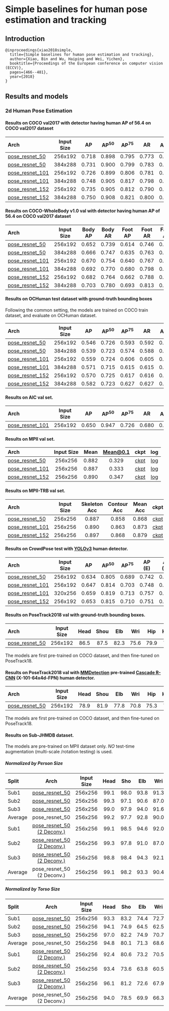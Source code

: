 # Simple baselines for human pose estimation and tracking

## Introduction

```
@inproceedings{xiao2018simple,
  title={Simple baselines for human pose estimation and tracking},
  author={Xiao, Bin and Wu, Haiping and Wei, Yichen},
  booktitle={Proceedings of the European conference on computer vision (ECCV)},
  pages={466--481},
  year={2018}
}
```

## Results and models

### 2d Human Pose Estimation

#### Results on COCO val2017 with detector having human AP of 56.4 on COCO val2017 dataset

| Arch  | Input Size | AP | AP<sup>50</sup> | AP<sup>75</sup> | AR | AR<sup>50</sup> | ckpt | log |
| :-------------- | :-----------: | :------: | :------: | :------: | :------: | :------: |:------: |:------: |
| [pose_resnet_50](/configs/top_down/resnet/coco/res50_coco_256x192.py)  | 256x192 | 0.718 | 0.898 | 0.795 | 0.773 | 0.937 | [ckpt](https://download.openmmlab.com/mmpose/top_down/resnet/res50_coco_256x192-ec54d7f3_20200709.pth) | [log](https://download.openmmlab.com/mmpose/top_down/resnet/res50_coco_256x192_20200709.log.json) |
| [pose_resnet_50](/configs/top_down/resnet/coco/res50_coco_384x288.py)  | 384x288 | 0.731 | 0.900 | 0.799 | 0.783 | 0.931 | [ckpt](https://download.openmmlab.com/mmpose/top_down/resnet/res50_coco_384x288-e6f795e9_20200709.pth) | [log](https://download.openmmlab.com/mmpose/top_down/resnet/res50_coco_384x288_20200709.log.json) |
| [pose_resnet_101](/configs/top_down/resnet/coco/res101_coco_256x192.py) | 256x192 | 0.726 | 0.899 | 0.806 | 0.781 | 0.939 | [ckpt](https://download.openmmlab.com/mmpose/top_down/resnet/res101_coco_256x192-6e6babf0_20200708.pth) | [log](https://download.openmmlab.com/mmpose/top_down/resnet/res101_coco_256x192_20200708.log.json) |
| [pose_resnet_101](/configs/top_down/resnet/coco/res101_coco_384x288.py) | 384x288 | 0.748 | 0.905 | 0.817 | 0.798 | 0.940 | [ckpt](https://download.openmmlab.com/mmpose/top_down/resnet/res101_coco_384x288-8c71bdc9_20200709.pth) | [log](https://download.openmmlab.com/mmpose/top_down/resnet/res101_coco_384x288_20200709.log.json) |
| [pose_resnet_152](/configs/top_down/resnet/coco/res152_coco_256x192.py) | 256x192 | 0.735 | 0.905 | 0.812 | 0.790 | 0.943 | [ckpt](https://download.openmmlab.com/mmpose/top_down/resnet/res152_coco_256x192-f6e307c2_20200709.pth) | [log](https://download.openmmlab.com/mmpose/top_down/resnet/res152_coco_256x192_20200709.log.json) |
| [pose_resnet_152](/configs/top_down/resnet/coco/res152_coco_384x288.py) | 384x288 | 0.750 | 0.908 | 0.821 | 0.800 | 0.942 | [ckpt](https://download.openmmlab.com/mmpose/top_down/resnet/res152_coco_384x288-3860d4c9_20200709.pth) | [log](https://download.openmmlab.com/mmpose/top_down/resnet/res152_coco_384x288_20200709.log.json) |

#### Results on COCO-WholeBody v1.0 val with detector having human AP of 56.4 on COCO val2017 dataset

| Arch  | Input Size | Body AP | Body AR | Foot AP | Foot AR | Face AP | Face AR  | Hand AP | Hand AR | Whole AP | Whole AR | ckpt | log |
| :---- | :--------: | :-----: | :-----: | :-----: | :-----: | :-----: | :------: | :-----: | :-----: | :------: |:-------: |:------: | :------: |
| [pose_resnet_50](/configs/top_down/resnet/coco-wholebody/res50_coco_wholebody_256x192.py)  | 256x192 | 0.652 | 0.739 | 0.614 | 0.746 | 0.608 | 0.716 | 0.460 | 0.584 | 0.457 | 0.578 | [ckpt](https://download.openmmlab.com/mmpose/top_down/resnet/res50_coco_wholebody_256x192-9e37ed88_20201004.pth) | [log](https://download.openmmlab.com/mmpose/top_down/resnet/res50_coco_wholebody_256x192_20201004.log.json) |
| [pose_resnet_50](/configs/top_down/resnet/coco-wholebody/res50_coco_wholebody_384x288.py)  | 384x288 | 0.666 | 0.747 | 0.635 | 0.763 | 0.732 | 0.812 | 0.537 | 0.647 | 0.573 | 0.671 | [ckpt](https://download.openmmlab.com/mmpose/top_down/resnet/res50_coco_wholebody_384x288-ce11e294_20201004.pth) | [log](https://download.openmmlab.com/mmpose/top_down/resnet/res50_coco_wholebody_384x288_20201004.log.json) |
| [pose_resnet_101](/configs/top_down/resnet/coco-wholebody/res101_coco_wholebody_256x192.py)  | 256x192 | 0.670 | 0.754 | 0.640 | 0.767 | 0.611 | 0.723 | 0.463 | 0.589 | 0.533 | 0.647 | [ckpt](https://download.openmmlab.com/mmpose/top_down/resnet/res101_coco_wholebody_256x192-7325f982_20201004.pth) | [log](https://download.openmmlab.com/mmpose/top_down/resnet/res101_coco_wholebody_256x192_20201004.log.json) |
| [pose_resnet_101](/configs/top_down/resnet/coco-wholebody/res101_coco_wholebody_384x288.py)  | 384x288 | 0.692 | 0.770 | 0.680 | 0.798 | 0.747 | 0.822 | 0.549 | 0.658 | 0.597 | 0.692 | [ckpt](https://download.openmmlab.com/mmpose/top_down/resnet/res101_coco_wholebody_384x288-6c137b9a_20201004.pth) | [log](https://download.openmmlab.com/mmpose/top_down/resnet/res101_coco_wholebody_384x288_20201004.log.json) |
| [pose_resnet_152](/configs/top_down/resnet/coco-wholebody/res152_coco_wholebody_256x192.py)  | 256x192 | 0.682 | 0.764 | 0.662 | 0.788 | 0.624 | 0.728 | 0.482 | 0.606 | 0.548 | 0.661 | [ckpt](https://download.openmmlab.com/mmpose/top_down/resnet/res152_coco_wholebody_256x192-5de8ae23_20201004.pth) | [log](https://download.openmmlab.com/mmpose/top_down/resnet/res152_coco_wholebody_256x192_20201004.log.json) |
| [pose_resnet_152](/configs/top_down/resnet/coco-wholebody/res152_coco_wholebody_384x288.py)  | 384x288 | 0.703 | 0.780 | 0.693 | 0.813 | 0.751 | 0.825 | 0.559 | 0.667 | 0.610 | 0.705 | [ckpt](https://download.openmmlab.com/mmpose/top_down/resnet/res152_coco_wholebody_384x288-eab8caa8_20201004.pth) | [log](https://download.openmmlab.com/mmpose/top_down/resnet/res152_coco_wholebody_384x288_20201004.log.json) |

#### Results on OCHuman test dataset with ground-truth bounding boxes

Following the common setting, the models are trained on COCO train dataset, and evaluate on OCHuman dataset.

| Arch  | Input Size | AP | AP<sup>50</sup> | AP<sup>75</sup> | AR | AR<sup>50</sup> | ckpt | log |
| :-------------- | :-----------: | :------: | :------: | :------: | :------: | :------: |:------: |:------: |
| [pose_resnet_50](/configs/top_down/resnet/coco/res50_coco_256x192.py)  | 256x192 | 0.546 | 0.726 | 0.593 | 0.592 | 0.755 | [ckpt](https://download.openmmlab.com/mmpose/top_down/resnet/res50_coco_256x192-ec54d7f3_20200709.pth) | [log](https://download.openmmlab.com/mmpose/top_down/resnet/res50_coco_256x192_20200709.log.json) |
| [pose_resnet_50](/configs/top_down/resnet/coco/res50_coco_384x288.py)  | 384x288 | 0.539 | 0.723 | 0.574 | 0.588 | 0.756 | [ckpt](https://download.openmmlab.com/mmpose/top_down/resnet/res50_coco_384x288-e6f795e9_20200709.pth) | [log](https://download.openmmlab.com/mmpose/top_down/resnet/res50_coco_384x288_20200709.log.json) |
| [pose_resnet_101](/configs/top_down/resnet/coco/res101_coco_256x192.py) | 256x192 | 0.559 | 0.724 | 0.606 | 0.605 | 0.751 | [ckpt](https://download.openmmlab.com/mmpose/top_down/resnet/res101_coco_256x192-6e6babf0_20200708.pth) | [log](https://download.openmmlab.com/mmpose/top_down/resnet/res101_coco_256x192_20200708.log.json) |
| [pose_resnet_101](/configs/top_down/resnet/coco/res101_coco_384x288.py) | 384x288 | 0.571 | 0.715 | 0.615 | 0.615 | 0.748 | [ckpt](https://download.openmmlab.com/mmpose/top_down/resnet/res101_coco_384x288-8c71bdc9_20200709.pth) | [log](https://download.openmmlab.com/mmpose/top_down/resnet/res101_coco_384x288_20200709.log.json) |
| [pose_resnet_152](/configs/top_down/resnet/coco/res152_coco_256x192.py) | 256x192 | 0.570 | 0.725 | 0.617 | 0.616 | 0.754 | [ckpt](https://download.openmmlab.com/mmpose/top_down/resnet/res152_coco_256x192-f6e307c2_20200709.pth) | [log](https://download.openmmlab.com/mmpose/top_down/resnet/res152_coco_256x192_20200709.log.json) |
| [pose_resnet_152](/configs/top_down/resnet/coco/res152_coco_384x288.py) | 384x288 | 0.582 | 0.723 | 0.627 | 0.627 | 0.752 | [ckpt](https://download.openmmlab.com/mmpose/top_down/resnet/res152_coco_384x288-3860d4c9_20200709.pth) | [log](https://download.openmmlab.com/mmpose/top_down/resnet/res152_coco_384x288_20200709.log.json) |

#### Results on AIC val set.

| Arch  | Input Size | AP | AP<sup>50</sup> | AP<sup>75</sup> | AR | AR<sup>50</sup> | ckpt | log |
| :-------------- | :-----------: | :------: | :------: | :------: | :------: | :------: |:------: |:------: |
| [pose_resnet_101](/configs/top_down/resnet/aic/res101_aic_256x192.py) | 256x192 | 0.650 | 0.947 | 0.726 | 0.680 | 0.954 | [ckpt](https://download.openmmlab.com/mmpose/top_down/resnet/res101_aic_256x192-79b35445_20200826.pth) | [log](https://download.openmmlab.com/mmpose/top_down/resnet/res101_aic_256x192_20200826.log.json) |

#### Results on MPII val set.

| Arch  | Input Size | Mean | Mean@0.1   | ckpt    | log     |
| :--- | :--------: | :------: | :------: |:------: |:------: |
| [pose_resnet_50](/configs/top_down/resnet/mpii/res50_mpii_256x256.py) | 256x256 | 0.882 | 0.329 | [ckpt](https://download.openmmlab.com/mmpose/top_down/resnet/res50_mpii_256x256-418ffc88_20200812.pth) | [log](https://download.openmmlab.com/mmpose/top_down/resnet/res50_mpii_256x256_20200812.log.json) |
| [pose_resnet_101](/configs/top_down/resnet/mpii/res101_mpii_256x256.py) | 256x256 | 0.887 | 0.333 | [ckpt](https://download.openmmlab.com/mmpose/top_down/resnet/res101_mpii_256x256-416f5d71_20200812.pth) | [log](https://download.openmmlab.com/mmpose/top_down/resnet/res101_mpii_256x256_20200812.log.json) |
| [pose_resnet_152](/configs/top_down/resnet/mpii/res152_mpii_256x256.py) | 256x256 | 0.890 | 0.347 | [ckpt](https://download.openmmlab.com/mmpose/top_down/resnet/res152_mpii_256x256-3ecba29d_20200812.pth) | [log](https://download.openmmlab.com/mmpose/top_down/resnet/res152_mpii_256x256_20200812.log.json) |

#### Results on MPII-TRB val set.

| Arch  | Input Size | Skeleton Acc   | Contour Acc   | Mean Acc | ckpt    | log     |
| :--- | :--------: | :------: | :------: |:------: |:------: |:------: |
| [pose_resnet_50](/configs/top_down/resnet/mpii_trb/res50_mpii_trb_256x256.py)  | 256x256 | 0.887 | 0.858 | 0.868 | [ckpt](https://download.openmmlab.com/mmpose/top_down/resnet/res50_mpii_trb_256x256-896036b8_20200812.pth) | [log](https://download.openmmlab.com/mmpose/top_down/resnet/res50_mpii_trb_256x256_20200812.log.json) |
| [pose_resnet_101](/configs/top_down/resnet/mpii_trb/res101_mpii_trb_256x256.py)  | 256x256 | 0.890 | 0.863 | 0.873 | [ckpt](https://download.openmmlab.com/mmpose/top_down/resnet/res101_mpii_trb_256x256-cfad2f05_20200812.pth) | [log](https://download.openmmlab.com/mmpose/top_down/resnet/res101_mpii_trb_256x256_20200812.log.json) |
| [pose_resnet_152](/configs/top_down/resnet/mpii_trb/res152_mpii_trb_256x256.py)  | 256x256 | 0.897 | 0.868 | 0.879 | [ckpt](https://download.openmmlab.com/mmpose/top_down/resnet/res152_mpii_trb_256x256-dd369ce6_20200812.pth) | [log](https://download.openmmlab.com/mmpose/top_down/resnet/res152_mpii_trb_256x256_20200812.log.json) |

#### Results on CrowdPose test with [YOLOv3](https://github.com/eriklindernoren/PyTorch-YOLOv3) human detector.

| Arch  | Input Size | AP | AP<sup>50</sup> | AP<sup>75</sup> | AP (E) | AP (M) | AP (H) | ckpt | log |
| :----------------- | :-----------: | :------: | :------: | :------: | :------: | :------: |:------: |:------: | :------: |
| [pose_resnet_50](/configs/top_down/resnet/crowdpose/res50_crowdpose_256x192.py)  | 256x192 | 0.634 | 0.805 | 0.689 | 0.742 | 0.646 | 0.503 | [ckpt](https://download.openmmlab.com/mmpose/top_down/resnet/res50_crowdpose_256x192-f1ddd03a_20201017.pth) | [log](https://download.openmmlab.com/mmpose/top_down/resnet/res50_crowdpose_256x192_20201017.log.json) |
| [pose_resnet_101](/configs/top_down/resnet/crowdpose/res101_crowdpose_256x192.py)  | 256x192 | 0.647 | 0.814 | 0.703 | 0.748 | 0.658 | 0.518 | [ckpt](https://download.openmmlab.com/mmpose/top_down/resnet/res101_crowdpose_256x192-ad003be3_20201017.pth) | [log](https://download.openmmlab.com/mmpose/top_down/resnet/res101_crowdpose_256x192_20201017.log.json) |
| [pose_resnet_101](/configs/top_down/resnet/crowdpose/res101_crowdpose_320x256.py)  | 320x256 | 0.659 | 0.819 | 0.713 | 0.757 | 0.669 | 0.536 | [ckpt](https://download.openmmlab.com/mmpose/top_down/resnet/res101_crowdpose_320x256-7723ede3_20201017.pth) | [log](https://download.openmmlab.com/mmpose/top_down/resnet/res101_crowdpose_320x256_20201017.log.json) |
| [pose_resnet_152](/configs/top_down/resnet/crowdpose/res152_crowdpose_256x192.py)  | 256x192 | 0.653 | 0.815 | 0.710 | 0.751 | 0.665 | 0.526 | [ckpt](https://download.openmmlab.com/mmpose/top_down/resnet/res152_crowdpose_256x192-a6507ad0_20201017.pth) | [log](https://download.openmmlab.com/mmpose/top_down/resnet/res152_crowdpose_256x192_20201017.log.json) |

#### Results on PoseTrack2018 val with ground-truth bounding boxes.

| Arch  | Input Size | Head | Shou | Elb | Wri | Hip | Knee | Ankl | Total  | ckpt    | log     |
| :--- | :--------: | :------: |:------: |:------: |:------: |:------: |:------: | :------: | :------: |:------: |:------: |
| [pose_resnet_50](/configs/top_down/resnet/posetrack18/res50_posetrack18_256x192.py) | 256x192 | 86.5 | 87.5 | 82.3 | 75.6 | 79.9 | 78.6 | 74.0 | 81.0 | [ckpt](https://download.openmmlab.com/mmpose/top_down/resnet/res50_posetrack18_256x192-a62807c7_20201028.pth) | [log](https://download.openmmlab.com/mmpose/top_down/resnet/res50_posetrack18_256x192_20201028.log.json) |

The models are first pre-trained on COCO dataset, and then fine-tuned on PoseTrack18.

#### Results on PoseTrack2018 val with [MMDetection](https://github.com/open-mmlab/mmdetection) pre-trained [Cascade R-CNN](https://download.openmmlab.com/mmdetection/v2.0/cascade_rcnn/cascade_rcnn_x101_64x4d_fpn_20e_coco/cascade_rcnn_x101_64x4d_fpn_20e_coco_20200509_224357-051557b1.pth) (X-101-64x4d-FPN) human detector.

| Arch  | Input Size | Head | Shou | Elb | Wri | Hip | Knee | Ankl | Total  | ckpt    | log     |
| :--- | :--------: | :------: |:------: |:------: |:------: |:------: |:------: | :------: | :------: |:------: |:------: |
| [pose_resnet_50](/configs/top_down/resnet/posetrack18/res50_posetrack18_256x192.py) | 256x192 | 78.9 | 81.9 | 77.8 | 70.8 | 75.3 | 73.2 | 66.4 | 75.2 | [ckpt](https://download.openmmlab.com/mmpose/top_down/resnet/res50_posetrack18_256x192-a62807c7_20201028.pth) | [log](https://download.openmmlab.com/mmpose/top_down/resnet/res50_posetrack18_256x192_20201028.log.json) |

The models are first pre-trained on COCO dataset, and then fine-tuned on PoseTrack18.

#### Results on Sub-JHMDB dataset.

The models are pre-trained on MPII dataset only. *NO* test-time augmentation (multi-scale /rotation testing) is used.

##### Normalized by Person Size

| Split| Arch        | Input Size | Head | Sho  | Elb | Wri | Hip | Knee | Ank | Mean | ckpt    | log     |
| :--- | :--------:  | :--------: | :---: | :---: |:---: |:---: |:---: |:---:  |:---: | :---: | :-----: |:------: |
| Sub1 |  [pose_resnet_50](/configs/top_down/resnet/jhmdb/res50_jhmdb_sub1_256x256.py) | 256x256 | 99.1 | 98.0 | 93.8 |  91.3 | 99.4 | 96.5| 92.8 | 96.1 | [ckpt](https://download.openmmlab.com/mmpose/top_down/resnet/res50_jhmdb_sub1_256x256-932cb3b4_20201122.pth) | [log](https://download.openmmlab.com/mmpose/top_down/resnet/res50_jhmdb_sub1_256x256_20201122.log.json) |
| Sub2 |  [pose_resnet_50](/configs/top_down/resnet/jhmdb/res50_jhmdb_sub2_256x256.py) | 256x256 | 99.3 | 97.1 | 90.6 |  87.0 | 98.9 | 96.3| 94.1 | 95.0 | [ckpt](https://download.openmmlab.com/mmpose/top_down/resnet/res50_jhmdb_sub2_256x256-83d606f7_20201122.pth) | [log](https://download.openmmlab.com/mmpose/top_down/resnet/res50_jhmdb_sub2_256x256_20201122.log.json) |
| Sub3 |  [pose_resnet_50](/configs/top_down/resnet/jhmdb/res50_jhmdb_sub3_256x256.py) | 256x256 | 99.0 | 97.9 | 94.0 |  91.6 | 99.7 | 98.0| 94.7 | 96.7 | [ckpt](https://download.openmmlab.com/mmpose/top_down/resnet/res50_jhmdb_sub3_256x256-c4ec1a0b_20201122.pth) | [log](https://download.openmmlab.com/mmpose/top_down/resnet/res50_jhmdb_sub3_256x256_20201122.log.json) |
| Average |  pose_resnet_50                                                            | 256x256 | 99.2 | 97.7 | 92.8 |  90.0 | 99.3 | 96.9| 93.9 | 96.0 | -        | -       |
| Sub1 |  [pose_resnet_50 (2 Deconv.)](/configs/top_down/resnet/jhmdb/res50_2deconv_jhmdb_sub1_256x256.py) | 256x256 | 99.1 | 98.5 | 94.6 |  92.0 | 99.4 | 94.6| 92.5 | 96.1 | [ckpt](https://download.openmmlab.com/mmpose/top_down/resnet/res50_2deconv_jhmdb_sub1_256x256-f0574a52_20201122.pth) | [log](https://download.openmmlab.com/mmpose/top_down/resnet/res50_2deconv_jhmdb_sub1_256x256_20201122.log.json) |
| Sub2 |  [pose_resnet_50 (2 Deconv.)](/configs/top_down/resnet/jhmdb/res50_2deconv_jhmdb_sub2_256x256.py) | 256x256 | 99.3 | 97.8 | 91.0 |  87.0 | 99.1 | 96.5| 93.8 | 95.2 | [ckpt](https://download.openmmlab.com/mmpose/top_down/resnet/res50_2deconv_jhmdb_sub2_256x256-f63af0ff_20201122.pth) | [log](https://download.openmmlab.com/mmpose/top_down/resnet/res50_2deconv_jhmdb_sub2_256x256_20201122.log.json) |
| Sub3 |  [pose_resnet_50 (2 Deconv.)](/configs/top_down/resnet/jhmdb/res50_2deconv_jhmdb_sub3_256x256.py) | 256x256 | 98.8 | 98.4 | 94.3 |  92.1 | 99.8 | 97.5| 93.8 | 96.7 | [ckpt](https://download.openmmlab.com/mmpose/top_down/resnet/res50_2deconv_jhmdb_sub3_256x256-c4bc2ddb_20201122.pth) | [log](https://download.openmmlab.com/mmpose/top_down/resnet/res50_2deconv_jhmdb_sub3_256x256_20201122.log.json) |
| Average |  pose_resnet_50 (2 Deconv.)                                                                    | 256x256 | 99.1 | 98.2 | 93.3 |  90.4 | 99.4 | 96.2| 93.4 | 96.0 | -        | -       |

##### Normalized by Torso Size

| Split| Arch        | Input Size | Head | Sho  | Elb | Wri | Hip | Knee | Ank | Mean | ckpt    | log     |
| :--- | :--------:  | :--------: | :---: | :---: |:---: |:---: |:---: |:---:  |:---: | :---: | :-----: |:------: |
| Sub1 |  [pose_resnet_50](/configs/top_down/resnet/jhmdb/res50_jhmdb_sub1_256x256.py) | 256x256 | 93.3 | 83.2 | 74.4 |  72.7 | 85.0 | 81.2 | 78.9 | 81.9 | [ckpt](https://download.openmmlab.com/mmpose/top_down/resnet/res50_jhmdb_sub1_256x256-932cb3b4_20201122.pth) | [log](https://download.openmmlab.com/mmpose/top_down/resnet/res50_jhmdb_sub1_256x256_20201122.log.json) |
| Sub2 |  [pose_resnet_50](/configs/top_down/resnet/jhmdb/res50_jhmdb_sub2_256x256.py) | 256x256 | 94.1 | 74.9 | 64.5 |  62.5 | 77.9 | 71.9 | 78.6 | 75.5 | [ckpt](https://download.openmmlab.com/mmpose/top_down/resnet/res50_jhmdb_sub2_256x256-83d606f7_20201122.pth) | [log](https://download.openmmlab.com/mmpose/top_down/resnet/res50_jhmdb_sub2_256x256_20201122.log.json) |
| Sub3 |  [pose_resnet_50](/configs/top_down/resnet/jhmdb/res50_jhmdb_sub3_256x256.py) | 256x256 | 97.0 | 82.2 | 74.9 |  70.7 | 84.7 | 83.7 | 84.2 | 82.9 | [ckpt](https://download.openmmlab.com/mmpose/top_down/resnet/res50_jhmdb_sub3_256x256-c4ec1a0b_20201122.pth) | [log](https://download.openmmlab.com/mmpose/top_down/resnet/res50_jhmdb_sub3_256x256_20201122.log.json) |
| Average |  pose_resnet_50                                                            | 256x256 | 94.8 | 80.1 | 71.3 |  68.6 | 82.5 | 78.9 | 80.6 | 80.1 | -        | -       |
| Sub1 |  [pose_resnet_50 (2 Deconv.)](/configs/top_down/resnet/jhmdb/res50_2deconv_jhmdb_sub1_256x256.py) | 256x256 | 92.4 | 80.6 | 73.2 |  70.5 | 82.3 | 75.4| 75.0 | 79.2 | [ckpt](https://download.openmmlab.com/mmpose/top_down/resnet/res50_2deconv_jhmdb_sub1_256x256-f0574a52_20201122.pth) | [log](https://download.openmmlab.com/mmpose/top_down/resnet/res50_2deconv_jhmdb_sub1_256x256_20201122.log.json) |
| Sub2 |  [pose_resnet_50 (2 Deconv.)](/configs/top_down/resnet/jhmdb/res50_2deconv_jhmdb_sub2_256x256.py) | 256x256 | 93.4 | 73.6 | 63.8 |  60.5 | 75.1 | 68.4| 75.5 | 73.7 | [ckpt](https://download.openmmlab.com/mmpose/top_down/resnet/res50_2deconv_jhmdb_sub2_256x256-f63af0ff_20201122.pth) | [log](https://download.openmmlab.com/mmpose/top_down/resnet/res50_2deconv_jhmdb_sub2_256x256_20201122.log.json) |
| Sub3 |  [pose_resnet_50 (2 Deconv.)](/configs/top_down/resnet/jhmdb/res50_2deconv_jhmdb_sub3_256x256.py) | 256x256 | 96.1 | 81.2 | 72.6 |  67.9 | 83.6 | 80.9| 81.5 | 81.2 | [ckpt](https://download.openmmlab.com/mmpose/top_down/resnet/res50_2deconv_jhmdb_sub3_256x256-c4bc2ddb_20201122.pth) | [log](https://download.openmmlab.com/mmpose/top_down/resnet/res50_2deconv_jhmdb_sub3_256x256_20201122.log.json) |
| Average |  pose_resnet_50 (2 Deconv.)                                                                    | 256x256 | 94.0 | 78.5 | 69.9 |  66.3 | 80.3 | 74.9| 77.3 | 78.0 | -        | -       |
